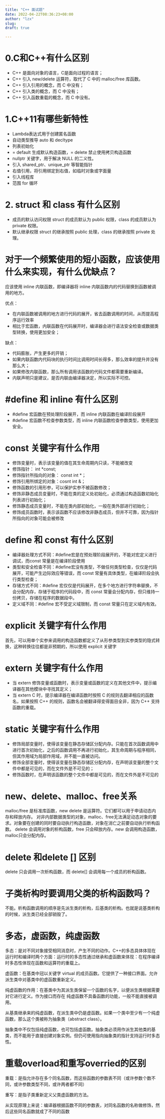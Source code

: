 ```yaml
---
title: "C++ 面试题"
date: 2022-04-22T08:36:23+08:00
author: "lzx"
slug: 
draft: true

---
```


# 0.C和C++有什么区别

- C++ 是面向对象的语言，C是面向过程的语言；
- C++ 引入 new/delete 运算符，取代了 C 中的 malloc/free 库函数。
- C++ 引入引用的概念，而 C 中没有；
- C++ 引入类的概念，而 C 中没有；
- C++ 引入函数重载的概念，而 C 中没有。

# 1.C++11有哪些新特性

* Lambda表达式用于创建匿名函数
* 自动类型推导 auto 和 decltype
* 列表初始化
* = default 生成默认构造函数，= delete 禁止使用拷贝构造函数
* nullptr 关键字，用于解决 NULL 的二义性。
* 引入 shared_ptr、unique_ptr 等智能指针
* 右值引用，将引用绑定到右值，如临时对象或字面量
* 引入线程库
* 范围 for 循环

# 2. struct 和 class 有什么区别
* 成员的默认访问权限
  struct 的成员默认为 public 权限，class 的成员默认为 private 权限。
* 默认继承权限
  struct 的继承按照 public 处理，class 的继承按照 private 处理。

# 对于一个频繁使用的短小函数，应该使用什么来实现，有什么优缺点？
  
应该使用 inline 内联函数，即编译器将 inline 内联函数内的代码替换到函数被调用的地方。

优点：
  * 在内联函数被调用的地方进行代码的展开，省去函数调用的时间，从而提高程序运行效率
  * 相比于宏函数，内联函数在代码展开时，编译器会进行语法安全检查或数据类型转换，使用更加安全；

缺点：
  * 代码膨胀，产生更多的开销；
  * 如果内联函数内代码块的执行时间比调用时间长得多，那么效率的提升并没有那么大；
  * 如果修改内联函数，那么所有调用该函数的代码文件都需要重新编译。
  * 内联声明只是建议，是否内联由编译器决定，所以实际不可控。

# #define 和 inline 有什么区别

* #define 宏函数在预处理阶段展开，而 inline 内联函数在编译阶段展开
* #define 宏函数不检查参数类型，而 inline 内联函数检查参数类型，使用更加安全。

# const 关键字有什么作用

* 修饰变量时，表示该变量的值在其生命周期内只读，不能被改变
* 修饰指针： int *const;
* 修饰指针所指向的对象： const int *；
* 修饰引用所绑定的对象：cosnt int &；
* 修饰函数的引用形参，可以保护实参不被函数修改；
* 修饰非静态成员变量时，不能在类的定义处初始化，必须通过构造函数初始化列表进行初始化；
* 修饰静态成员变量时，不能在类内部初始化，一般在类外部进行初始化；
* 修饰成员函数时，表示该函数不应该修改非静态成员，但并不可靠，因为指针所指向的对象可能会被修改

# define 和 const 有什么区别

- 编译器处理方式不同：#define宏是在预处理阶段展开的，不能对宏定义进行调试，而const 常量是在编译阶段使用
- 类型和安全检查不同：#define宏没有类型，不做任何类型检查，仅仅是代码展开，可能产生边际效应等错误，而 const 常量有具体类型，在编译阶段会执行类型检查；
- 存储方式不同：#define 宏仅仅是代码展开，在多个地方进行字符串替换，不会分配内存，存储于程序的代码段中，而 const 常量会分配内存，但只维持一份拷贝，存储在程序的数据段中。
- 定义域不同：#define 宏不受定义域限制，而 const 常量只在定义域内有效。

# explicit 关键字有什么作用

首先，可以用单个实参来调用的构造函数都定义了从形参类型到实参类型的隐式转换，这种转换往往都是非预期的，所以使用 explicit 关键字

# extern 关键字有什么作用

* 当 extern 修饰变量或函数时，表示变量或函数的定义在其他文件中，提示编译器在其他模块中寻找其定义；
* 当 extern C 时，提示编译器在编译函数时按照 C 的规则去翻译相应的函数名，如果按照 C++ 的规则，函数名会被翻译得变得面目全非，因为 C++ 支持函数的重载。

# static 关键字有什么作用

* 修饰局部变量时，使得该变量在静态存储区分配内存。只能在首次函数调用中进行首次初始化，之后的函数调用不再进行初始化，其生命周期与程序相同，但其作用域为局部作用域，并不能一直被访问。
* 修饰全部变量时，使得该变量在静态存储区分配内存，在声明该变量的整个文件中都是可见的，而在文件外是不可见的；
* 修饰函数时，在声明该函数的整个文件中都是可见的，而在文件外是不可见的

# new、delete、malloc、free关系

malloc/free 是标准库函数，new delete 是运算符。它们都可以用于申请动态内存和释放内存。
对非内部数据类型的对象，malloc、free无法满足动态对象的要求。对象要在创建的同时要自动执行构造函数，对象在消亡之前要自动执行析构函数。
delete 会调用对象的析构函数，free 只会释放内存。new 会调用构造函数，malloc只会分配内存。

# delete 和delete [] 区别

delete 只会调用一次析构函数，而 delete[] 会调用每一个成员的析构函数。

# 子类析构时要调用父类的析构函数吗？

不能。析构函数调用的顺序是先派生类的析构，后基类的析构。也就是说基类析构的时候，派生类已经全部销毁了。

# 多态，虚函数，纯虚函数

多态：是对不同对象接受相同消息时，产生不同的动作。C++的多态具体体现在运行时和编译时两个方面：运行时的多态性通过继承和虚函数来体现：在程序编译时多态性体现在函数和运算符的重载上。

虚函数：在基类中冠以关键字 virtual 的成员函数。它提供了一种接口界面。允许派生类中对基类中的虚函数重新定义。

纯虚函数的作用：在基类中为其派生类保留一个函数的名字，以便派生类根据需要对它进行定义。作为接口而存在 纯虚函数不具备函数的功能，一般不能直接被调用。

从基类继承来的纯虚函数，在派生类中仍是虚函数。如果一个类中至少有一个纯虚函数，那么这个类被称为抽象类（abstract class）。

抽象类中不仅包括纯虚函数，也可包括虚函数。抽象类必须用作派生其他类的基类，而不能用于直接创建对象实例。但仍可使用指向抽象类的指针支持运行时多态性。 

# 重载overload和重写overried的区别

重载：是指允许存在多个同名函数，而这些函数的参数表不同（或许参数个数不同，或许参数类型不同，或许两者都不同）

重写：是指子类重新定义父类虚函数的方法。

从实现原理上来说：编译器根据函数不同的参数表，对同名函数的名称做修饰，然后这些同名函数就成了不同的函数